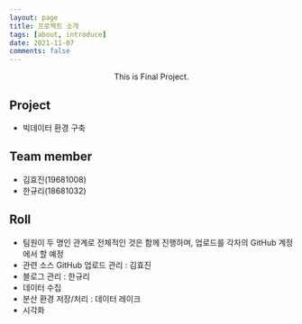 ```yaml
---
layout: page
title: 프로젝트 소개
tags: [about, introduce]
date: 2021-11-07
comments: false
---
```

    
<center>This is Final Project.</center>

## Project
* 빅데이터 환경 구축

## Team member
* 김효진(19681008)
* 한규리(18681032)

## Roll
* 팀원이 두 명인 관계로 전체적인 것은 함께 진행하며, 업로드를 각자의 GitHub 계정에서 할 예정
* 관련 소스 GitHub 업로드 관리 : 김효진
* 블로그 관리 : 한규리
* 데이터 수집
* 분산 환경 저장/처리 : 데이터 레이크
* 시각화
